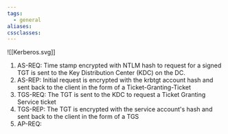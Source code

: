 ```yaml
---
tags:
  - general
aliases: 
cssclasses:
---
```

![[Kerberos.svg]]
1. AS-REQ: Time stamp encrypted with NTLM hash to request for a signed TGT is sent to the Key Distribution Center (KDC) on the DC.
2. AS-REP: Initial request is encrypted with the krbtgt account hash and sent back to the client in the form of a Ticket-Granting-Ticket
3. TGS-REQ: The TGT is sent to the KDC to request a Ticket Granting Service ticket
4. TGS-REP: The TGT is encrypted with the service account's hash and sent back to the client in the form of a TGS
5. AP-REQ: 

